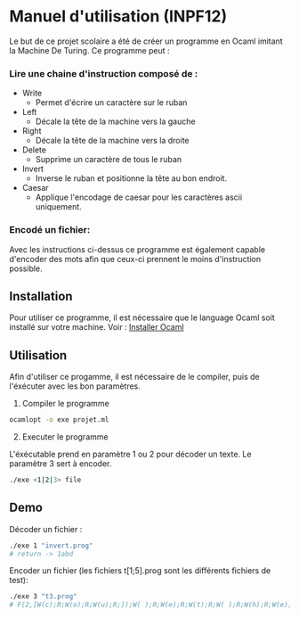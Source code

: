 # Manuel d'utilisation (INPF12)

Le but de ce projet scolaire a été de créer un programme en Ocaml imitant la Machine De Turing. Ce programme peut : 

### Lire une chaine d'instruction composé de : 
- Write 
  - Permet d'écrire un caractère sur le ruban
- Left 
  - Décale la tête de la machine vers la gauche
- Right
  - Décale la tête de la machine vers la droite
- Delete
  - Supprime un caractère de tous le ruban
- Invert
  - Inverse le ruban et positionne la tête au bon endroit.
- Caesar
  - Applique l'encodage de caesar pour les caractères ascii uniquement.


### Encodé un fichier: 
Avec les instructions ci-dessus ce programme est également capable d'encoder des mots afin que ceux-ci prennent le moins d'instruction possible.

## Installation 

Pour utiliser ce programme, il est nécessaire que le language Ocaml soit installé sur votre machine. Voir : 
[Installer Ocaml](https://v2.ocaml.org/docs/install.fr.html)

## Utilisation
Afin d'utiliser ce progamme, il est nécessaire de le compiler, puis de l'éxécuter avec les bon paramètres. 

1. Compiler le programme

```bash
ocamlopt -o exe projet.ml
```
2. Executer le programme

L'éxécutable prend en paramètre 1 ou 2 pour décoder un texte. 
Le paramètre 3 sert à encoder.

```bash
./exe <1|2|3> file
```
## Demo

Décoder un fichier :

```bash
./exe 1 "invert.prog"
# return -> 1abd
```

Encoder un fichier (les fichiers t[1;5].prog sont les différents fichiers de test): 

```bash
./exe 3 "t3.prog"
# F(2,[W(c);R;W(o);R;W(u);R;]);W( );R;W(e);R;W(t);R;W( );R;W(h);R;W(e);R;F(21,[W(l);R;]);W(o);R                                          
```

